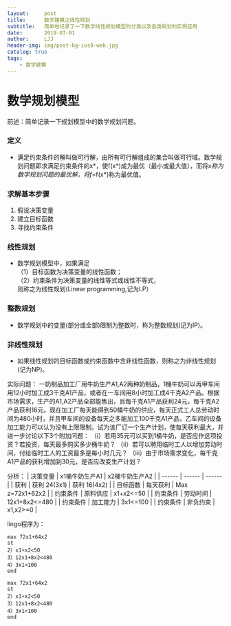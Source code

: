 ```yaml
---
layout:     post
title:      数学建模之线性规划
subtitle:   简单地记录了一下数学线性规划模型的分类以及各类规划的实例应用
date:       2019-07-01
author:     LJJ
header-img: img/post-bg-ios9-web.jpg
catalog: true
tags:
    - 数学建模
---
```


# 数学规划模型
前述：简单记录一下规划模型中的数学规划问题。
### 定义
- 满足约束条件的解叫做可行解，由所有可行解组成的集合叫做可行域。数学规划问题即求满足约束条件的x*，使f(x*)成为最优（最小或最大值），而将x*称为数学规划问题的最优解，将f*=f(x*)称为最优值。

### 求解基本步骤
1. 假设决策变量  
2. 建立目标函数  
3. 寻找约束条件

### 线性规划
- 数学规划模型中，如果满足  
（1）目标函数为决策变量的线性函数；  
（2）约束条件为决策变量的线性等式或线性不等式，  
则称之为线性规划(Linear programming,记为LP）

### 整数规划
- 数学规划中的变量(部分或全部)限制为整数时，称为整数规划(记为IP)。

### 非线性规划
- 如果线性规划的目标函数或约束函数中含非线性函数，则称之为非线性规划(记为NP)。

实际问题：
一奶制品加工厂用牛奶生产A1,A2两种奶制品，1桶牛奶可以再甲车间用12小时加工成3千克A1产品，或者在一车间用8小时加工成4千克A2产品。根据市场需求，生产的A1,A2产品全部能售出，且每千克A1产品获利24元，每千克A2产品获利16元。现在加工厂每天能得到50桶牛奶的供应，每天正式工人总劳动时间为480小时，并且甲车间的设备每天之多能加工100千克A1产品，乙车间的设备加工能力可以认为没有上限限制。试为该厂订一个生产计划，使每天获利最大，并进一步讨论以下3个附加问题：
（i）若用35元可以买到1桶牛奶，是否应作这项投资？若投资，每天最多购买多少桶牛奶？
（ii）若可以聘用临时工人以增加劳动时间，付给临时工人的工资最多是每小时几元？
（iii）由于市场需求变化，每千克A1产品的获利增加到30元，是否应改变生产计划？

分析：
| 决策变量 | x1桶牛奶生产A1 | x2桶牛奶生产A2 |
| ------ | ------ | ------ |
| 获利 | 获利 24(3x1) | 获利 16(4x2) |
| 目标函数 | 每天获利 | Max z=72x1+62x2 | 
| 约束条件 | 原料供应 | x1+x2<=50 |
| 约束条件 | 劳动时间 | 12x1+8x2<=480 | 
| 约束条件 | 加工能力 | 3x1<=100 |
| 约束条件 | 非负约束 | x1,x2>=0 |

lingo程序为：

    max 72x1+64x2
    st
    2）x1+x2<50
    3）12x1+8x2<480
    4）3x1<100
    end
    
    max 72x1+64x2
    st
    2）x1+x2<50
    3）12x1+8x2<480
    4）3x1<100
    end
